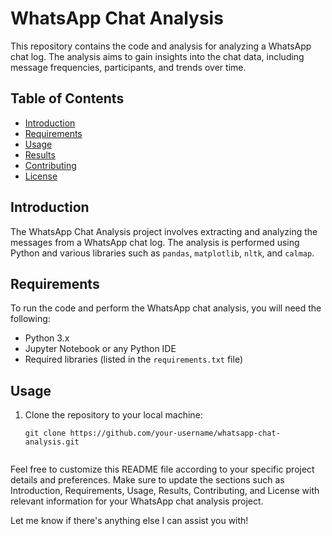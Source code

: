 # WhatsApp Chat Analysis

This repository contains the code and analysis for analyzing a WhatsApp chat log. The analysis aims to gain insights into the chat data, including message frequencies, participants, and trends over time.

## Table of Contents

- [Introduction](#introduction)
- [Requirements](#requirements)
- [Usage](#usage)
- [Results](#results)
- [Contributing](#contributing)
- [License](#license)

## Introduction

The WhatsApp Chat Analysis project involves extracting and analyzing the messages from a WhatsApp chat log. The analysis is performed using Python and various libraries such as `pandas`, `matplotlib`, `nltk`, and `calmap`.

## Requirements

To run the code and perform the WhatsApp chat analysis, you will need the following:

- Python 3.x
- Jupyter Notebook or any Python IDE
- Required libraries (listed in the `requirements.txt` file)

## Usage

1. Clone the repository to your local machine:

   ```shell
   git clone https://github.com/your-username/whatsapp-chat-analysis.git


Feel free to customize this README file according to your specific project details and preferences. Make sure to update the sections such as Introduction, Requirements, Usage, Results, Contributing, and License with relevant information for your WhatsApp chat analysis project.

Let me know if there's anything else I can assist you with!
